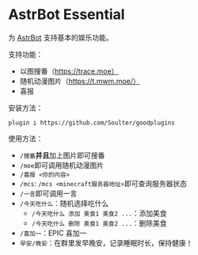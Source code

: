 # AstrBot Essential

为 [AstrBot](https://github.com/Soulter/AstrBot) 支持基本的娱乐功能。

支持功能：
- 以图搜番（https://trace.moe）
- 随机动漫图片（https://t.mwm.moe/）
- 喜报

安装方法：
```
plugin i https://github.com/Soulter/goodplugins
```

使用方法：
- `/搜番`**并且**加上图片即可搜番
- `/moe`即可调用随机动漫图片
- `/喜报 <你的内容>`
- `/mcs`: `/mcs <minecraft服务器地址>`即可查询服务器状态
- `/一言`即可调用一言
- `/今天吃什么`：随机选择吃什么
  - `/今天吃什么 添加 美食1 美食2 ...`：添加美食
  - `/今天吃什么 删除 美食1 美食2 ...`：删除美食
- `/喜加一`：EPIC 喜加一
- `早安/晚安`：在群里发早晚安，记录睡眠时长，保持健康！
  
